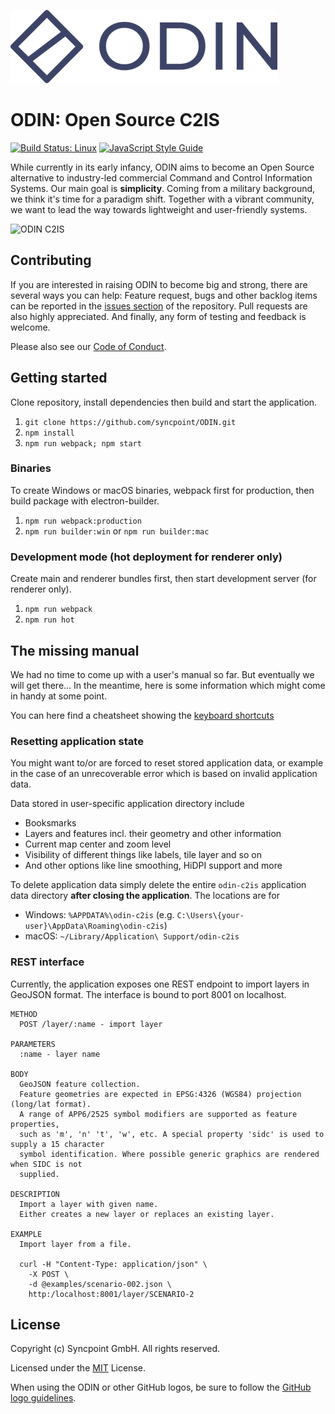 ![ODIN](assets/logo_font_75.png)

# __ODIN__: Open Source __C2IS__

[![Build Status: Linux](https://travis-ci.org/syncpoint/ODIN.svg?branch=develop)](https://travis-ci.org/syncpoint/ODIN.svg?branch=develop)
[![JavaScript Style Guide](https://img.shields.io/badge/code_style-standard-brightgreen.svg)](https://standardjs.com)

While currently in its early infancy, ODIN aims to become an Open Source alternative to industry-led commercial Command and Control Information Systems. Our main goal is __simplicity__. Coming from a military background, we think it's time for a paradigm shift. Together with a vibrant community, we want to lead the way towards lightweight and user-friendly systems.

![ODIN C2IS](assets/splash-004.png?raw=true)

## Contributing
If you are interested in raising ODIN to become big and strong, there are several ways you can help: Feature request, bugs and other backlog items can be reported in the [issues section](https://github.com/syncpoint/ODIN/issues) of the repository. Pull requests are also highly appreciated. And finally, any form of testing and feedback is welcome.

Please also see our [Code of Conduct](CODE_OF_CONDUCT.md).

## Getting started
Clone repository, install dependencies then build and start the application.

1. `git clone https://github.com/syncpoint/ODIN.git`
2. `npm install`
3. `npm run webpack; npm start`

### Binaries
To create Windows or macOS binaries, webpack first for production, then build package with electron-builder.

1. `npm run webpack:production`
2. `npm run builder:win` or `npm run builder:mac`

### Development mode (hot deployment for renderer only)
Create main and renderer bundles first, then start development server (for renderer only).

1. `npm run webpack`
2. `npm run hot`


## The missing manual
We had no time to come up with a user's manual so far. But eventually we will get there...
In the meantime, here is some information which might come in handy at some point.

You can here find a cheatsheet showing the [keyboard shortcuts](./docs/book/kREADME.md)

### Resetting application state
You might want to/or are forced to reset stored application data, or example in the case of an unrecoverable error which is based on invalid application data.

Data stored in user-specific application directory include
* Booksmarks
* Layers and features incl. their geometry and other information
* Current map center and zoom level
* Visibility of different things like labels, tile layer and so on
* And other options like line smoothing, HiDPI support and more

To delete application data simply delete the entire `odin-c2is` application data directory __after closing the application__. The locations are for
* Windows: `%APPDATA%\odin-c2is` (e.g. `C:\Users\{your-user}\AppData\Roaming\odin-c2is`)
* macOS: `~/Library/Application\ Support/odin-c2is`

### REST interface
Currently, the application exposes one REST endpoint to import layers in GeoJSON format.
The interface is bound to port 8001 on localhost.

```
METHOD
  POST /layer/:name - import layer

PARAMETERS
  :name - layer name

BODY
  GeoJSON feature collection.
  Feature geometries are expected in EPSG:4326 (WGS84) projection (long/lat format).
  A range of APP6/2525 symbol modifiers are supported as feature properties,
  such as 'm', 'n' 't', 'w', etc. A special property 'sidc' is used to supply a 15 character
  symbol identification. Where possible generic graphics are rendered when SIDC is not
  supplied.

DESCRIPTION
  Import a layer with given name.
  Either creates a new layer or replaces an existing layer.

EXAMPLE
  Import layer from a file.

  curl -H "Content-Type: application/json" \
    -X POST \
    -d @examples/scenario-002.json \
    http:/localhost:8001/layer/SCENARIO-2
```

## License

Copyright (c) Syncpoint GmbH. All rights reserved.

Licensed under the [MIT](LICENSE) License.

When using the ODIN or other GitHub logos, be sure to follow the [GitHub logo guidelines](https://github.com/logos).
